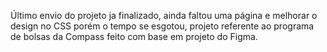 Último envio do projeto ja finalizado, ainda faltou uma página e melhorar o design no CSS porém o tempo se esgotou, projeto referente 
ao programa de bolsas da Compass feito com base em projeto do Figma.
